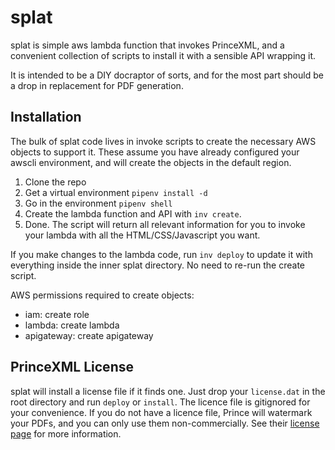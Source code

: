 # splat
splat is simple aws lambda function that invokes PrinceXML, and a convenient collection of scripts to install it with a sensible API wrapping it.

It is intended to be a DIY docraptor of sorts, and for the most part should be a drop in replacement for PDF generation.

## Installation
The bulk of splat code lives in invoke scripts to create the necessary AWS objects to support it. These assume you have already configured your awscli environment, and will create the objects in the default region.

1. Clone the repo
2. Get a virtual environment `pipenv install -d`
3. Go in the environment `pipenv shell`
6. Create the lambda function and API with `inv create`.
7. Done. The script will return all relevant information for you to invoke your lambda with all the HTML/CSS/Javascript you want.

If you make changes to the lambda code, run `inv deploy` to update it with everything inside the inner splat directory. No need to re-run the create script.

AWS permissions required to create objects:
- iam: create role
- lambda: create lambda
- apigateway: create apigateway

## PrinceXML License
splat will install a license file if it finds one. Just drop your `license.dat` in the root directory and run `deploy` or `install`. The licence file is gitignored for your convenience.
If you do not have a licence file, Prince will watermark your PDFs, and you can only use them non-commercially. See their [license page](https://www.princexml.com/purchase/license_faq/) for more information.
